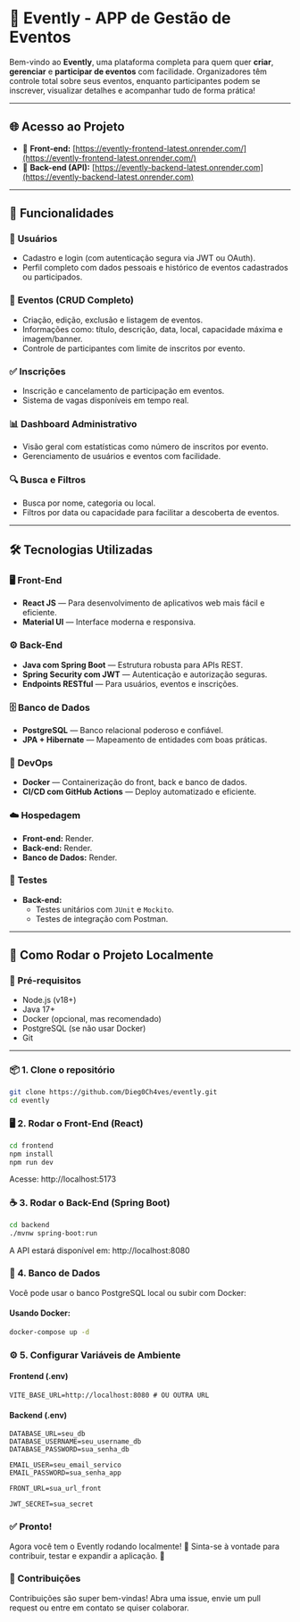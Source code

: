 # 🎉 Evently - APP de Gestão de Eventos

Bem-vindo ao **Evently**, uma plataforma completa para quem quer **criar**, **gerenciar** e **participar de eventos** com facilidade. Organizadores têm controle total sobre seus eventos, enquanto participantes podem se inscrever, visualizar detalhes e acompanhar tudo de forma prática!

---

## 🌐 Acesso ao Projeto

- 🔗 **Front-end:** [https://evently-frontend-latest.onrender.com/](https://evently-frontend-latest.onrender.com/)
- 🔗 **Back-end (API):** [https://evently-backend-latest.onrender.com](https://evently-backend-latest.onrender.com)

---

## 🚀 Funcionalidades

### 👤 **Usuários**

- Cadastro e login (com autenticação segura via JWT ou OAuth).
- Perfil completo com dados pessoais e histórico de eventos cadastrados ou participados.

### 📅 **Eventos (CRUD Completo)**

- Criação, edição, exclusão e listagem de eventos.
- Informações como: título, descrição, data, local, capacidade máxima e imagem/banner.
- Controle de participantes com limite de inscritos por evento.

### ✅ **Inscrições**

- Inscrição e cancelamento de participação em eventos.
- Sistema de vagas disponíveis em tempo real.

### 📊 **Dashboard Administrativo**

- Visão geral com estatísticas como número de inscritos por evento.
- Gerenciamento de usuários e eventos com facilidade.

### 🔍 **Busca e Filtros**

- Busca por nome, categoria ou local.
- Filtros por data ou capacidade para facilitar a descoberta de eventos.

---

## 🛠️ Tecnologias Utilizadas

### 🖥️ **Front-End**

- **React JS** — Para desenvolvimento de aplicativos web mais fácil e eficiente.
- **Material UI** — Interface moderna e responsiva.

### ⚙️ **Back-End**

- **Java com Spring Boot** — Estrutura robusta para APIs REST.
- **Spring Security com JWT** — Autenticação e autorização seguras.
- **Endpoints RESTful** — Para usuários, eventos e inscrições.

### 🗄️ **Banco de Dados**

- **PostgreSQL** — Banco relacional poderoso e confiável.
- **JPA + Hibernate** — Mapeamento de entidades com boas práticas.

### 🐳 **DevOps**

- **Docker** — Containerização do front, back e banco de dados.
- **CI/CD com GitHub Actions** — Deploy automatizado e eficiente.

### ☁️ **Hospedagem**

- **Front-end:** Render.
- **Back-end:** Render.
- **Banco de Dados:** Render.

### 🧪 **Testes**

- **Back-end:**
  - Testes unitários com `JUnit` e `Mockito`.
  - Testes de integração com Postman.

---

## 🧭 Como Rodar o Projeto Localmente

### 🔧 Pré-requisitos

- Node.js (v18+)
- Java 17+
- Docker (opcional, mas recomendado)
- PostgreSQL (se não usar Docker)
- Git

---

### 📦 1. Clone o repositório

```bash
git clone https://github.com/Dieg0Ch4ves/evently.git
cd evently
```

### 🖥️ 2. Rodar o Front-End (React)

```bash
cd frontend
npm install
npm run dev
```

Acesse: http://localhost:5173

### ☕ 3. Rodar o Back-End (Spring Boot)

```bash
cd backend
./mvnw spring-boot:run
```

A API estará disponível em: http://localhost:8080

### 🐘 4. Banco de Dados

Você pode usar o banco PostgreSQL local ou subir com Docker:

#### Usando Docker:

```bash
docker-compose up -d
```

### ⚙️ 5. Configurar Variáveis de Ambiente

#### Frontend (.env)

```env
VITE_BASE_URL=http://localhost:8080 # OU OUTRA URL
```

#### Backend (.env)

```env
DATABASE_URL=seu_db
DATABASE_USERNAME=seu_username_db
DATABASE_PASSWORD=sua_senha_db

EMAIL_USER=seu_email_servico
EMAIL_PASSWORD=sua_senha_app

FRONT_URL=sua_url_front

JWT_SECRET=sua_secret
```

### ✅ Pronto!

Agora você tem o Evently rodando localmente! 🎉
Sinta-se à vontade para contribuir, testar e expandir a aplicação. 🚀

### 🤝 Contribuições

Contribuições são super bem-vindas!
Abra uma issue, envie um pull request ou entre em contato se quiser colaborar.
